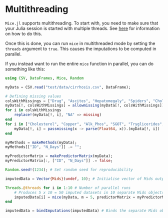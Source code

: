 # Multithreading

`Mice.jl` supports multithreading. To start with, you need to make sure that your Julia session is started with multiple threads. See [here](https://docs.julialang.org/en/v1/manual/multi-threading/) for information on how to do this.

Once this is done, you can run `mice` in multithreaded mode by setting the `threads` argument to `true`. This causes the imputations to be computed in parallel.

If you instead want to run the entire `mice` function in parallel, you can do something like this:

```julia
using CSV, DataFrames, Mice, Random

myData = CSV.read("test/data/cirrhosis.csv", DataFrame);

# Defining missing values
colsWithMissings = ["Drug", "Ascites", "Hepatomegaly", "Spiders", "Cholesterol", "Copper", "Alk_Phos", "SGOT", "Tryglicerides", "Platelets", "Prothrombin", "Stage"];
myData[!, colsWithMissings] = allowmissing(myData[!, colsWithMissings]);
for i in colsWithMissings
    replace!(myData[!, i], "NA" => missing)
end
for i in ["Cholesterol", "Copper", "Alk_Phos", "SGOT", "Tryglicerides", "Platelets", "Prothrombin"]
    myData[!, i] = passmissing(x -> parse(Float64, x)).(myData[!, i])
end

myMethods = makeMethods(myData);
myMethods[["ID", "N_Days"]] .= "";

myPredictorMatrix = makePredictorMatrix(myData);
myPredictorMatrix[:, ["ID", "N_Days"]] .= false;

Random.seed!(1234); # Set random seed for reproducibility

imputedData = Vector{Mids}(undef, 10); # Initialise vector of Mids outputs

Threads.@threads for i in 1:10 # Number of parallel runs
    # Produces 5 x 10 = 50 imputed datasets in 10 separate Mids objects
    imputedData[i] = mice(myData, m = 5, predictorMatrix = myPredictorMatrix, methods = myMethods, threads = false)
end

imputedData = bindImputations(imputedData) # Binds the separate Mids objects into a single output
```